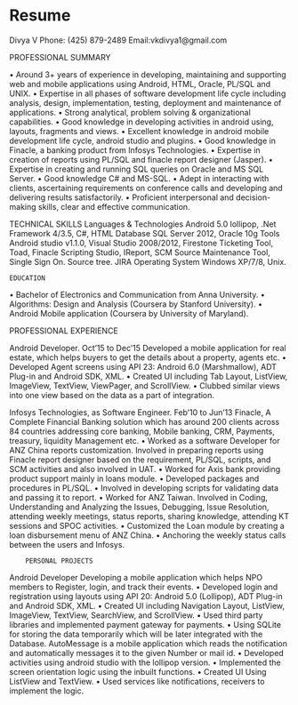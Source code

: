 # Resume
<p>Divya V
Phone: (425) 879-2489                       Email:vkdivya1@gmail.com</p>

<p>PROFESSIONAL SUMMARY </p>

<p>• Around 3+ years of experience in developing, maintaining and supporting web and mobile applications using Android, HTML, Oracle, PL/SQL and UNIX.
• Expertise in all phases of software development life cycle including analysis, design, implementation, testing, deployment and maintenance of applications.
• Strong analytical, problem solving &amp; organizational capabilities.
• Good knowledge in developing activities in android using, layouts, fragments and views.
• Excellent knowledge in android mobile development life cycle, android studio and plugins. 
• Good knowledge in Finacle, a banking product from Infosys Technologies.
• Expertise in creation of reports using PL/SQL and finacle report designer (Jasper).
• Expertise in creating and running SQL queries on Oracle and MS SQL Server.
•   Good knowledge C# and MS-SQL.
• Adept in interacting with clients, ascertaining requirements on conference calls and developing and delivering results satisfactorily.
• Proficient interpersonal and decision-making skills, clear and effective communication.</p>

<p>TECHNICAL SKILLS 
Languages &amp; Technologies    Android 5.0 lollipop, .Net Framework 4/3.5, C#, HTML
Database    SQL Server 2012, Oracle 10g 
Tools   Android studio v1.1.0, Visual Studio 2008/2012, Firestone Ticketing Tool, Toad, Finacle Scripting Studio, IReport, SCM Source Maintenance Tool, Single Sign On. Source tree. JIRA
Operating System    Windows XP/7/8, Unix.</p>

<pre><code>EDUCATION 
</code></pre>

<p>• Bachelor of Electronics and Communication from Anna University. 
• Algorithms: Design and Analysis (Coursera by Stanford University). 
• Android Mobile application (Coursera by University of Maryland). </p>

<p>PROFESSIONAL EXPERIENCE </p>

<p>Android Developer. Oct’15 to Dec’15
Developed a mobile application for real estate, which helps buyers to get the details about a property, agents etc.
• Developed Agent screens using API 23: Android 6.0 (Marshmallow), ADT Plug-in and Android SDK, XML.
•  Created UI including Tab Layout, ListView, ImageView, TextView, ViewPager, and ScrollView.
• Clubbed similar views into one view based on the data as a part of integration.</p>

<p>Infosys Technologies, as Software Engineer. Feb’10 to Jun’13
Finacle, 
A Complete Financial Banking solution which has around 200 clients across 84 countries addressing core banking, Mobile banking, CRM, Payments, treasury, liquidity Management etc. 
• Worked as a software Developer for ANZ China reports customization. Involved in preparing reports using Finacle report designer based on the requirement, PL/SQL, scripts, and SCM activities and also involved in UAT.
• Worked for Axis bank providing product support mainly in loans module.
• Developed packages and procedures in PL/SQL.
• Involved in developing scripts for validating data and passing it to report.
• Worked for ANZ Taiwan. Involved in Coding, Understanding and Analyzing the Issues, Debugging, Issue Resolution, attending weekly meetings, status reports, sharing knowledge, attending KT sessions and SPOC activities.
• Customized the Loan module by creating a loan disbursement menu of ANZ China.
• Anchoring the weekly status calls between the users and Infosys.</p>

<pre><code>    PERSONAL PROJECTS       
</code></pre>

<p>Android Developer 
Developing a mobile application which helps NPO members to Register, login, and track their events.
• Developed login and registration using layouts using API 20: Android 5.0 (Lollipop), ADT Plug-in and Android SDK, XML.
• Created UI including Navigation Layout, ListView, ImageView, TextView, SearchView, and ScrollView.
• Used third party libraries and implemented payment gateway for payments.
• Using SQLite for storing the data temporarily which will be later integrated with the Database.
AutoMessage is a mobile application which reads the notification and automatically messages it to the given Number or mail id. 
• Developed activities using android studio with the lollipop version.
• Implemented the screen orientation logic using the inbuilt functions.
• Created UI Using ListView and TextView.
• Used services like notifications, receivers to implement the logic.</p>

